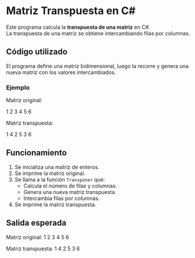 # Matriz Transpuesta en C#

Este programa calcula la **transpuesta de una matriz** en C#.  
La transpuesta de una matriz se obtiene intercambiando filas por columnas.

## Código utilizado

El programa define una matriz bidimensional, luego la recorre y genera una nueva matriz con los valores intercambiados.

### Ejemplo

Matriz original:

1 2 3
4 5 6


Matriz transpuesta:

1 4
2 5
3 6


## Funcionamiento

1. Se inicializa una matriz de enteros.
2. Se imprime la matriz original.
3. Se llama a la función `Transponer` que:
   - Calcula el número de filas y columnas.
   - Genera una nueva matriz transpuesta.
   - Intercambia filas por columnas.
4. Se imprime la matriz transpuesta.

## Salida esperada

Matriz original:
1 2 3
4 5 6

Matriz transpuesta:
1 4
2 5
3 6 